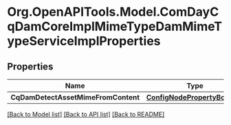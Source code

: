 # Org.OpenAPITools.Model.ComDayCqDamCoreImplMimeTypeDamMimeTypeServiceImplProperties
## Properties

Name | Type | Description | Notes
------------ | ------------- | ------------- | -------------
**CqDamDetectAssetMimeFromContent** | [**ConfigNodePropertyBoolean**](ConfigNodePropertyBoolean.md) |  | [optional] 

[[Back to Model list]](../README.md#documentation-for-models) [[Back to API list]](../README.md#documentation-for-api-endpoints) [[Back to README]](../README.md)

